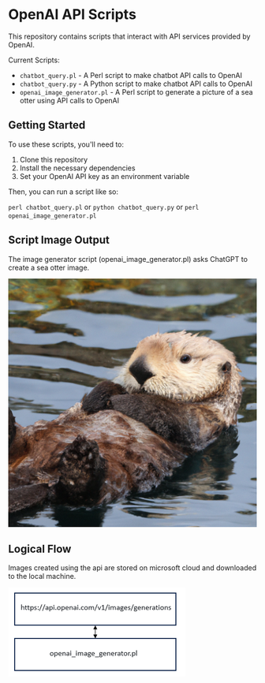 # OpenAI API Scripts

This repository contains scripts that interact with API services provided by OpenAI.

Current Scripts:

- `chatbot_query.pl` - A Perl script to make chatbot API calls to OpenAI
- `chatbot_query.py` - A Python script to make chatbot API calls to OpenAI
- `openai_image_generator.pl` - A Perl script to generate a picture of a sea otter using API calls to OpenAI

## Getting Started

To use these scripts, you'll need to:

1. Clone this repository
2. Install the necessary dependencies
3. Set your OpenAI API key as an environment variable

Then, you can run a script like so:

`perl chatbot_query.pl` or `python chatbot_query.py` or `perl openai_image_generator.pl`

## Script Image Output

The image generator script (openai_image_generator.pl) asks ChatGPT to create a sea otter image.

![Sea Otter](./sea_otter.png)

## Logical Flow

Images created using the api are stored on microsoft cloud and downloaded to the local machine.

![API Flow Diagram](./api_flow.gif)
